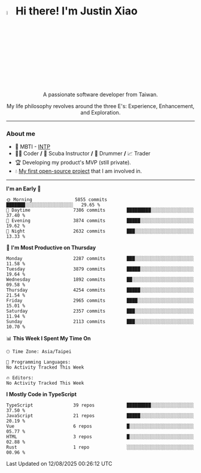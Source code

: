 # <img src="https://media.giphy.com/media/hvRJCLFzcasrR4ia7z/giphy.gif" width="5%">Hi there! I'm Justin Xiao
<p align="center">A passionate software developer from Taiwan.  </p>
<p align="center">My life philosophy revolves around the three E's: Experience, Enhancement, and Exploration.</p>

---
### About me
- 👀 MBTI - [INTP](https://www.16personalities.com/intp-personality)
- 👨‍💻 Coder **/** 🤿 Scuba Instructor **/** 🥁 Drummer **/** 📈 Trader
- 🏆 Developing my product's MVP (still private).
- 💧 [My first open-source project](https://github.com/Game-as-a-Service/Game-Lobby-Web) that I am involved in.

---
<!--START_SECTION:waka-->
**I'm an Early 🐤** 

```text
🌞 Morning                5855 commits        ███████░░░░░░░░░░░░░░░░░░   29.65 % 
🌆 Daytime                7386 commits        █████████░░░░░░░░░░░░░░░░   37.40 % 
🌃 Evening                3874 commits        █████░░░░░░░░░░░░░░░░░░░░   19.62 % 
🌙 Night                  2632 commits        ███░░░░░░░░░░░░░░░░░░░░░░   13.33 % 
```
📅 **I'm Most Productive on Thursday** 

```text
Monday                   2287 commits        ███░░░░░░░░░░░░░░░░░░░░░░   11.58 % 
Tuesday                  3879 commits        █████░░░░░░░░░░░░░░░░░░░░   19.64 % 
Wednesday                1892 commits        ██░░░░░░░░░░░░░░░░░░░░░░░   09.58 % 
Thursday                 4254 commits        █████░░░░░░░░░░░░░░░░░░░░   21.54 % 
Friday                   2965 commits        ████░░░░░░░░░░░░░░░░░░░░░   15.01 % 
Saturday                 2357 commits        ███░░░░░░░░░░░░░░░░░░░░░░   11.94 % 
Sunday                   2113 commits        ███░░░░░░░░░░░░░░░░░░░░░░   10.70 % 
```


📊 **This Week I Spent My Time On** 

```text
🕑︎ Time Zone: Asia/Taipei

💬 Programming Languages: 
No Activity Tracked This Week

🔥 Editors: 
No Activity Tracked This Week
```

**I Mostly Code in TypeScript** 

```text
TypeScript               39 repos            █████████░░░░░░░░░░░░░░░░   37.50 % 
JavaScript               21 repos            █████░░░░░░░░░░░░░░░░░░░░   20.19 % 
Vue                      6 repos             █░░░░░░░░░░░░░░░░░░░░░░░░   05.77 % 
HTML                     3 repos             █░░░░░░░░░░░░░░░░░░░░░░░░   02.88 % 
Rust                     1 repo              ░░░░░░░░░░░░░░░░░░░░░░░░░   00.96 % 
```




 Last Updated on 12/08/2025 00:26:12 UTC
<!--END_SECTION:waka-->
